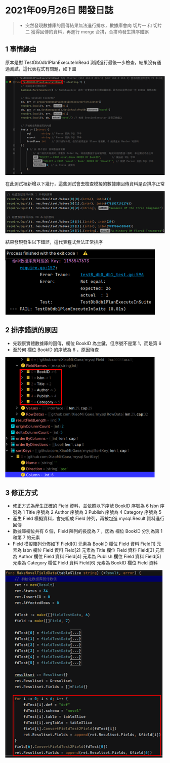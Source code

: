  # 2021年09月26日 開發日誌

> - 突然發現數據庫的回傳結果無法進行排序，數據庫會向 切片一 和 切片二 獲得回傳的資料，再進行 merge 合拼，合拼時發生排序錯誤 

## 1 事情緣由

原本是對 TestDb0db1PlanExecuteInRead 測試進行最後一步檢查，結果沒有通過測試，這代表程式有問題，如下圖

<img src="../assets/panhongrainbow/image-20210926232207678.png" alt="image-20210926232207678" style="zoom:80%;" />

在此測試裡新增以下幾行，這些測試會去檢查模擬的數據庫回傳資料是否排序正常

<img src="../assets/panhongrainbow/image-20210926232536200.png" alt="image-20210926232536200" style="zoom:80%;" />

結果發現發生以下錯誤，這代表程式無法正常排序

<img src="../assets/panhongrainbow/image-20210926232707068.png" alt="image-20210926232707068" style="zoom:80%;" /> 

## 2 排序錯誤的原因

- 先觀察實體數據庫的回傳，欄位 BookID 為主鍵，但序號不是第 1，而是第 6
- 至於何 欄位 BookID 的序號為 6 ，原因待查

<img src="../assets/panhongrainbow/image-20210926235544514.png" alt="image-20210926235544514" style="zoom:70%;" /> 

## 3 修正方式

- 修正方式為産生正確的 Field 資料，並依照以下序號
  BookID 序號為 6
  Isbn 序號為 1
  Title 序號為 2
  Author 序號為 3
  Publish 序號為 4
  Category 序號為 5
- 産生 Field 模擬資料，會先組成 Field 陣列，再被包進 mysql.Result 資料進行回傳
- 數據庫欄位共有 6 個，Field 陣列的長度為 7 ，因為 欄位 BookID 分別為第 1 和第 7 的元素
- Field 模擬陣列分佈如下
  Field[0] 元素為 BookID 欄位 Field 資料
  Field[1] 元素為 Isbn 欄位 Field 資料
  Field[2] 元素為 Title 欄位 Field 資料
  Field[3] 元素為 Author 欄位 Field 資料
  Field[4] 元素為 Publish 欄位 Field 資料
  Field[5] 元素為 Category 欄位 Field 資料
  Field[6] 元素為 BookID 欄位 Field 資料

<img src="../assets/panhongrainbow/image-20211006030913592.png" alt="image-20211006030913592" style="zoom:70%;" /> 

